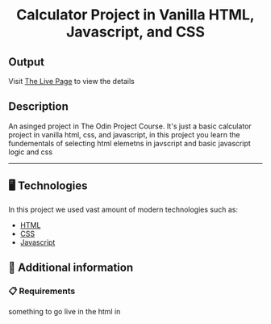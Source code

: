 <p align="center">
  <h1 align="center">Calculator Project in Vanilla HTML, Javascript, and CSS</h1>
</p>

## Output

Visit [The Live Page](https://aliflikescoding.github.io/vanilla-calculator/) to view the details

## Description

An asinged project in The Odin Project Course. It's just a basic calculator project in vanilla html, css, and javascript, in this project you learn the fundementals of selecting html elemetns in javscript and basic javascript logic and css

---
## 🖥️ Technologies

In this project we used vast amount of modern technologies such as:

- [HTML](https://developer.mozilla.org/en-US/docs/Web/HTML)
- [CSS](https://developer.mozilla.org/en-US/docs/Web/CSS)
- [Javascript](https://developer.mozilla.org/en-US/docs/Web/JavaScript)
  
## 📖 Additional information

### 📋 Requirements

something to go live in the html in


